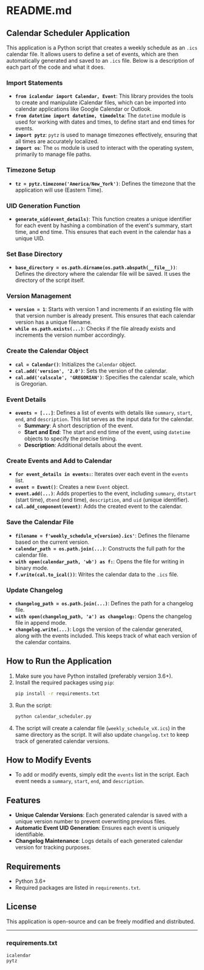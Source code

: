 
# README.md

## Calendar Scheduler Application

This application is a Python script that creates a weekly schedule as an `.ics` calendar file. It allows users to define a set of events, which are then automatically generated and saved to an `.ics` file. Below is a description of each part of the code and what it does.

### Import Statements

- **`from icalendar import Calendar, Event`**: This library provides the tools to create and manipulate iCalendar files, which can be imported into calendar applications like Google Calendar or Outlook.
- **`from datetime import datetime, timedelta`**: The `datetime` module is used for working with dates and times, to define start and end times for events.
- **`import pytz`**: `pytz` is used to manage timezones effectively, ensuring that all times are accurately localized.
- **`import os`**: The `os` module is used to interact with the operating system, primarily to manage file paths.

### Timezone Setup

- **`tz = pytz.timezone('America/New_York')`**: Defines the timezone that the application will use (Eastern Time).

### UID Generation Function

- **`generate_uid(event_details)`**: This function creates a unique identifier for each event by hashing a combination of the event's summary, start time, and end time. This ensures that each event in the calendar has a unique UID.

### Set Base Directory

- **`base_directory = os.path.dirname(os.path.abspath(__file__))`**: Defines the directory where the calendar file will be saved. It uses the directory of the script itself.

### Version Management

- **`version = 1`**: Starts with version 1 and increments if an existing file with that version number is already present. This ensures that each calendar version has a unique filename.
- **`while os.path.exists(...)`**: Checks if the file already exists and increments the version number accordingly.

### Create the Calendar Object

- **`cal = Calendar()`**: Initializes the `Calendar` object.
- **`cal.add('version', '2.0')`**: Sets the version of the calendar.
- **`cal.add('calscale', 'GREGORIAN')`**: Specifies the calendar scale, which is Gregorian.

### Event Details

- **`events = [...]`**: Defines a list of events with details like `summary`, `start`, `end`, and `description`. This list serves as the input data for the calendar.
  - **Summary**: A short description of the event.
  - **Start and End**: The start and end time of the event, using `datetime` objects to specify the precise timing.
  - **Description**: Additional details about the event.

### Create Events and Add to Calendar

- **`for event_details in events:`**: Iterates over each event in the `events` list.
- **`event = Event()`**: Creates a new `Event` object.
- **`event.add(...)`**: Adds properties to the event, including `summary`, `dtstart` (start time), `dtend` (end time), `description`, and `uid` (unique identifier).
- **`cal.add_component(event)`**: Adds the created event to the calendar.

### Save the Calendar File

- **`filename = f'weekly_schedule_v{version}.ics'`**: Defines the filename based on the current version.
- **`calendar_path = os.path.join(...)`**: Constructs the full path for the calendar file.
- **`with open(calendar_path, 'wb') as f:`**: Opens the file for writing in binary mode.
- **`f.write(cal.to_ical())`**: Writes the calendar data to the `.ics` file.

### Update Changelog

- **`changelog_path = os.path.join(...)`**: Defines the path for a changelog file.
- **`with open(changelog_path, 'a') as changelog:`**: Opens the changelog file in append mode.
- **`changelog.write(...)`**: Logs the version of the calendar generated, along with the events included. This keeps track of what each version of the calendar contains.

## How to Run the Application

1. Make sure you have Python installed (preferably version 3.6+).
2. Install the required packages using `pip`:
   ```sh
   pip install -r requirements.txt
   ```
3. Run the script:
   ```sh
   python calendar_scheduler.py
   ```
4. The script will create a calendar file (`weekly_schedule_vX.ics`) in the same directory as the script. It will also update `changelog.txt` to keep track of generated calendar versions.

## How to Modify Events

- To add or modify events, simply edit the `events` list in the script. Each event needs a `summary`, `start`, `end`, and `description`.

## Features

- **Unique Calendar Versions**: Each generated calendar is saved with a unique version number to prevent overwriting previous files.
- **Automatic Event UID Generation**: Ensures each event is uniquely identifiable.
- **Changelog Maintenance**: Logs details of each generated calendar version for tracking purposes.

## Requirements

- Python 3.6+
- Required packages are listed in `requirements.txt`.

## License

This application is open-source and can be freely modified and distributed.

---

### requirements.txt

```
icalendar
pytz
```
